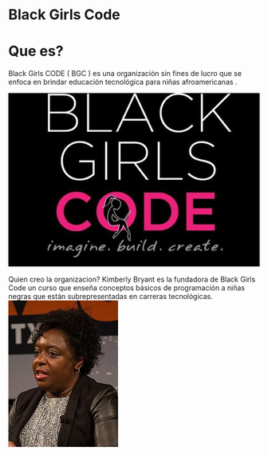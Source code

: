 # Black Girls Code

# Que es?
Black Girls CODE ( BGC ) es una organización sin fines de lucro que se enfoca en brindar educación tecnológica para niñas afroamericanas .

![Blackgirlscode.jpg](https://github.com/CarlosMilanDiaz/SMX2-M8UF1A1-HistoriaWeb-2006-2020-BlackGirlsCode-CarlosMilan-/blob/main/black-girls-code.jpg)

Quien creo la organizacion?
Kimberly Bryant es la fundadora de Black Girls Code un curso que enseña conceptos básicos de programación a niñas negras que están subrepresentadas en carreras tecnológicas.
![KimberlyBriant](https://github.com/CarlosMilanDiaz/SMX2-M8UF1A1-HistoriaWeb-2006-2020-BlackGirlsCode-CarlosMilan-/blob/main/KimberlyBryant.jpg)
